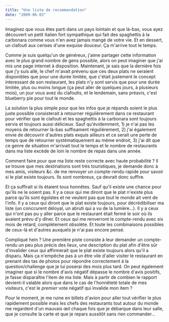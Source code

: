 ```yaml
---
title: "Une liste de recommandation"
date: "2009-06-03"
---
```


Imaginez que vous êtes parti dans un pays lointain et que là-bas, vous ayez découvert un petit italien fort sympathique qui fait des spaghettis à la carbonara comme vous n'en avez jamais mangé de votre vie. Et en dessert, un clafouti aux cerises d'une exquise douceur. Ça m'arrive tout le temps.

Comme je suis quelqu'un de généreux, j'aime partager cette information avec le plus grand nombre de gens possible, alors on peut imaginer que j'ai mis une page internet à disposition. Maintenant, je sais que la dernière fois que j'y suis allé, le chef m'avait prévenu que ces deux plats ne seraient disponibles que pour une durée limitée, que c'était justement le concept interessant de son restaurant, les plats n'y sont servis que pour une durée limitée, plus ou moins longue (ça peut aller de quelques jours, à plusieurs mois), un jour vous avez du clafoutis, et le lendemain, sans préavis, c'est blueberry pie pour tout le monde.

La solution la plus simple pour que les infos que je répands soient le plus juste possible consisterait à retourner régulièrement dans ce restaurant pour vérifier que le clafouti et les spaghettis à la carbonara sont toujours servis et toujours aussi délicieux. Sauf qu'évidemment, 1) je n'ai pas les moyens de retourner là-bas suffisament régulièrement, 2) j'ai également envie de découvrir d'autres plats exquis ailleurs et ce serait une perte de temps que de retourner systématiquement au même endroit, 3) j'ai dit que ce genre de situation m'arrivait tout le temps et le nombre de restaurants dans ma liste excède de loin le nombre de repas dans une année.

Comment faire pour que ma liste reste correcte avec haute probabilité ? Il se trouve que mes destinations sont très touristiques, je demande donc à mes amis, visiteurs &c. de me renvoyer un compte-rendu rapide pour savoir si le plat existe toujours. Ils sont nombreux, ça devrait donc suffire.

Et ça suffirait si ils étaient tous honnêtes. Sauf qu'il existe une chance pour qu'ils ne le soient pas. Il y a ceux qui me diront que le plat n'existe plus parce qu'ils sont égoïstes et ne veulent pas que tout le monde ait vent de l'info. Il y a ceux qui diront que le plat existe toujours, pour décrédibiliser ma liste (un conccurent déloyal, un abruti qui a vu de la lumière...). Il y a ceux qui n'ont pas pu y aller parce que le restaurant était fermé le soir où ils avaient prévu d'y dîner. Et ceux qui me renverront le compte-rendu avec six mois de retard, complètement obsolète. Et toute les combinaisons possibles de ceux-là et d'autres auxquels je n'ai pas encore pensé.

Compliqué hein ? Une première piste consiste à leur demander un compte-rendu un peu plus précis des lieux, une description du plat afin d'être sûr d'invalider ceux qui affirmerait que le plat existe toujours alors qu'il a disparu. Mais ça n'empêche pas à un être vile d'aller visiter le restaurant en prenant des tas de photos pour répondre correctement à la question/challenge que je lui poserai des mois plus tard. On peut également imaginer que si le nombre d'avis négatif dépasse le nombre d'avis positifs, je fasse disparaître l'item de ma liste. Mais à partir de combien le rapport devient-il valable alors que dans le cas de l'honnêteté totale de mes visiteurs, c'est le _premier_ vote négatif qui invalide mon item ?

Pour le moment, je me ruine en billets d'avion pour aller tout vérifier le plus rapidement possible mais les chefs des restaurants tout autour du monde me regardent d'un mauvais œil chaque fois que je débarque dans leur salle, que je consulte la carte et que je repars aussitôt sans rien commander...
